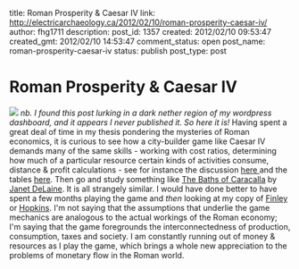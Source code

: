 title: Roman Prosperity & Caesar IV
link: http://electricarchaeology.ca/2012/02/10/roman-prosperity-caesar-iv/
author: fhg1711
description: 
post_id: 1357
created: 2012/02/10 09:53:47
created_gmt: 2012/02/10 14:53:47
comment_status: open
post_name: roman-prosperity-caesar-iv
status: publish
post_type: post

# Roman Prosperity & Caesar IV

![](http://0.tqn.com/d/compsimgames/1/0/O/A/1/Caesar_4.jpg) _nb. I found this post lurking in a dark nether region of my wordpress dashboard, and it appears I never published it. So here it is!_ Having spent a great deal of time in my thesis pondering the mysteries of Roman economics, it is curious to see how a city-builder game like Caesar IV demands many of the same skills - working with cost ratios, determining how much of a particular resource certain kinds of activities consume, distance & profit calculations - see for instance the discussion [here ](http://www.tiltedmill.com/forums/showthread.php?t=13141)and the tables [here](http://caesar4.heavengames.com/gameinfo/articles/production). Then go and study something like [The Baths of Caracalla](http://ccat.sas.upenn.edu/bmcr/1998/1998-11-41.html) by [Janet DeLaine](http://www.arch.ox.ac.uk/resources/staff_directory/janet_delaine). It is all strangely similar. I would have done better to have spent a few months playing the game and _then_ looking at my copy of [Finley ](http://en.wikipedia.org/wiki/Moses_Finley)or [Hopkins](http://ccat.sas.upenn.edu/bmcr/2003/2003-06-32.html). I'm not saying that the assumptions that underlie the game mechanics are analogous to the actual workings of the Roman economy; I'm saying that the game foregrounds the interconnectedness of production, consumption, taxes and society. I am constantly running out of money & resources as I play the game, which brings a whole new appreciation to the problems of monetary flow in the Roman world.